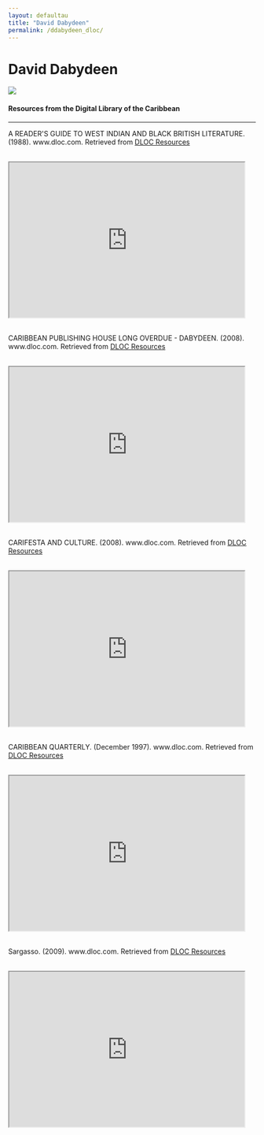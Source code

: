 ```yaml
---
layout: defaultau
title: "David Dabydeen"
permalink: /ddabydeen_dloc/
---
```

<!-- partial:index.partial.html -->
<div class="content">
    <h1>David Dabydeen</h1>
    <div class="quote">
        <div><img src="https://images.gr-assets.com/authors/1442517606p5/376637.jpg" class="logo"></div>
    </div>
    <body>
    <h4>Resources from the Digital Library of the Caribbean</h4><hr>
    <div class="container-mt-5">
      <div class="row">
            <div class="col-md-6">
                <p>A READER'S GUIDE TO WEST INDIAN AND BLACK BRITISH LITERATURE. (1988). www.dloc.com. Retrieved from <a href="https://www.dloc.com/AA00030466/00001/images" target="_blank">DLOC Resources</a></p><br>
                <iframe width="95%" height="315" src="https://www.dloc.com/AA00030466/00001/images"></iframe>
                <br>
                <br>
        </div>
      <div class="col-md-6">
            <p>CARIBBEAN PUBLISHING HOUSE LONG OVERDUE - DABYDEEN. (2008). www.dloc.com. Retrieved from <a href="https://www.dloc.com/CA00100601/00001/images" target="_blank">DLOC Resources</a></p><br>
            <iframe width="95%" height="315" src="https://www.dloc.com/CA00100601/00001/images"></iframe>
            <br>
            <br>
        </div>
        </div>
    <div class="container-mt-5">
      <div class="row">
            <div class="col-md-6">
                <p>CARIFESTA AND CULTURE. (2008). www.dloc.com. Retrieved from <a href="https://www.dloc.com/CA00100606/00001/images" target="_blank">DLOC Resources</a></p><br>
                <iframe width="95%" height="315" src="https://www.dloc.com/CA00100606/00001/images"></iframe>
                <br>
                <br>
        </div>
        <div class="col-md-6">
            <p>CARIBBEAN QUARTERLY. (December 1997). www.dloc.com. Retrieved from <a href="https://www.dloc.com/UF00099208/00061/images" target="_blank">DLOC Resources</a></p><br>
            <iframe width="95%" height="315" src="https://www.dloc.com/UF00099208/00061/images"></iframe>
            <br>
            <br>
        </div>
        </div>
    <div class="container-mt-5">
      <div class="row">
            <div class="col-md-6">
                <p>Sargasso. (2009). www.dloc.com. Retrieved from <a href="https://www.dloc.com/UF00096005/00031/images" target="_blank">DLOC Resources</a></p><br>
                <iframe width="95%" height="315" src="https://www.dloc.com/UF00096005/00031/images"></iframe>
                <br>
                <br>
        </div>
    </body> 
          </div>
  <!-- partial -->
<script src='https://cdnjs.cloudflare.com/ajax/libs/jquery/3.1.1/jquery.min.js'></script><script  src="{{ site.baseurl }}/assets/js/authorscript.js"></script>
